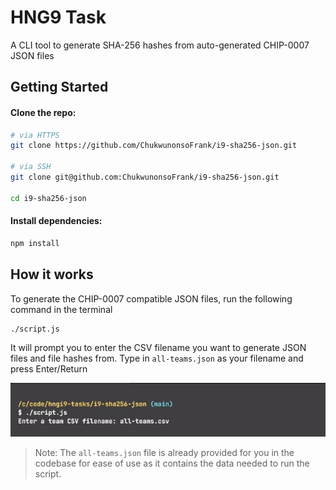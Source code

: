 # HNG9 Task

A CLI tool to generate SHA-256 hashes from auto-generated CHIP-0007 JSON files 

## Getting Started

#### Clone the repo:

```bash
# via HTTPS
git clone https://github.com/ChukwunonsoFrank/i9-sha256-json.git

# via SSH
git clone git@github.com:ChukwunonsoFrank/i9-sha256-json.git

cd i9-sha256-json
```

#### Install dependencies:

```bash
npm install
```

## How it works

To generate the CHIP-0007 compatible JSON files, run the following command in the terminal

```bash
./script.js
```

It will prompt you to enter the CSV filename you want to generate JSON files and file hashes from.
Type in `all-teams.json` as your filename and press Enter/Return

![terminal-prompt-for-cli](https://github.com/ChukwunonsoFrank/i9-sha256-json/blob/main/terminal-prompt.jpg "terminal-prompt-for-cli")

> Note: The `all-teams.json` file is already provided for you in the codebase for ease of use as it contains the data needed to run the script.